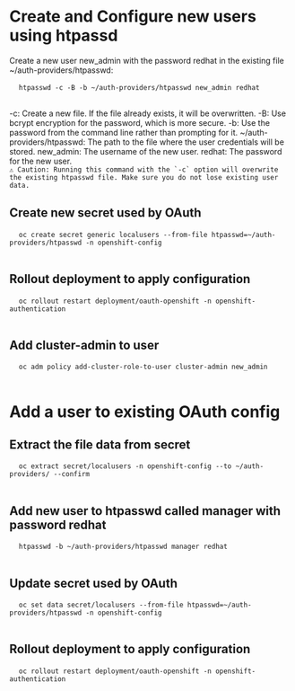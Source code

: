 # Create and Configure new users using htpassd
Create a new user new_admin with the password redhat in the existing file ~/auth-providers/htpasswd:
<div class="copy-to-clipboard">
  <pre>
  <code>htpasswd -c -B -b ~/auth-providers/htpasswd new_admin redhat</code>
  </pre>
</div>
-c: Create a new file. If the file already exists, it will be overwritten.
-B: Use bcrypt encryption for the password, which is more secure.
-b: Use the password from the command line rather than prompting for it.
~/auth-providers/htpasswd: The path to the file where the user credentials will be stored.
new_admin: The username of the new user.
redhat: The password for the new user.
<div class="caution">
  <code>&#9888; Caution: Running this command with the `-c` option will overwrite the existing htpasswd file. Make sure you do not lose existing user data.</code>
</div>

## Create new secret used by OAuth
<div class="copy-to-clipboard">
  <pre>
  <code>oc create secret generic localusers --from-file htpasswd=~/auth-providers/htpasswd -n openshift-config</code>
  </pre>
</div>


## Rollout deployment to apply configuration
<div class="copy-to-clipboard">
  <pre>
  <code>oc rollout restart deployment/oauth-openshift -n openshift-authentication</code>
  </pre>
</div>

## Add cluster-admin to user
<div class="copy-to-clipboard">
  <pre>
  <code>oc adm policy add-cluster-role-to-user cluster-admin new_admin</code>
  </pre>
</div>

# Add a user to existing OAuth config

## Extract the file data from secret
<div class="copy-to-clipboard">
  <pre>
  <code>oc extract secret/localusers -n openshift-config --to ~/auth-providers/ --confirm</code>
  </pre>
</div>

## Add new user to htpasswd called manager with password redhat
<div class="copy-to-clipboard">
  <pre>
  <code>htpasswd -b ~/auth-providers/htpasswd manager redhat</code>
  </pre>
</div>

## Update secret used by OAuth
<div class="copy-to-clipboard">
  <pre>
  <code>oc set data secret/localusers --from-file htpasswd=~/auth-providers/htpasswd -n openshift-config</code>
  </pre>
</div>

## Rollout deployment to apply configuration
<div class="copy-to-clipboard">
  <pre>
  <code>oc rollout restart deployment/oauth-openshift -n openshift-authentication</code>
  </pre>
</div>